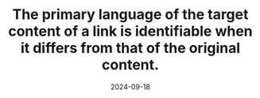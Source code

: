 ---
N: '126'
Rubrique: Internationalisation
title: The primary language of the target content of a link is identifiable when it differs from that of the original content.
abstract: 
categories: [" Internationalisation"]
agrege: O4126-E037
opquast: '4 126'
indiceebook: '37'
description: "Rule n° 037"
before: "036"
weight: "037"
after: "038"
actif: '1'
layout: rules
date: 2024-09-18
tags: ["", ""]
objectif: ["", ""]
Meo: [""]
Controle: [""
]
epubcheck: 
ace: 
Source: ["Opquast"]
Referentiel: [""]
Steps: ["", ""]
---